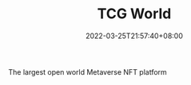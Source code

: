 ﻿---
weight: 
title: "TCG World"
description: "The largest open world Metaverse NFT platform"
date: 2022-03-25T21:57:40+08:00
lastmod: 2022-03-25T16:45:40+08:00
draft: false
authors: ["Metabd"]
featuredImage: "471.jpg"
link: "https://tcg.world/"
tags: ["TCG World","元宇宙地产"]
categories: ["navigation"]
navigation: ["元宇宙地产"]
lightgallery: true
toc: true
pinned: false
recommend: false
recommend1: false
---
The largest open world Metaverse NFT platform

